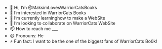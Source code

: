 - 👋 Hi, I’m @MaksimLovesWarriorCatsBooks
- 👀 I’m interested in WarriorCats Books
- 🌱 I’m currently learninghow to make a WebSite
- 💞️ I’m looking to collaborate on WarriorCats WebSite
- 📫 How to reach me ___
- 😄 Pronouns: He
- ⚡ Fun fact: I want to be the one of the biggest fans of WarriorCats Bo0k!

<!---
MaksimLovesWarriorCatsBooks/MaksimLovesWarriorCatsBooks is a ✨ special ✨ repository because its `README.md` (this file) appears on your GitHub profile.
You can click the Preview link to take a look at your changes.
--->

